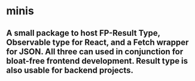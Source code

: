 # minis

## A small package to host FP-Result Type, Observable type for React, and a Fetch wrapper for JSON. All three can used in conjunction for bloat-free frontend development. Result type is also usable for backend projects.